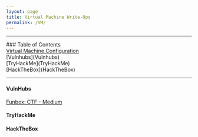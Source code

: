 ```yaml
---
layout: page
title: Virtual Machine Write-Ups
permalink: /VM/
---
```


<hr>
### Table of Contents<br>
<a href="{{ site.baseurl }}/setup">Virtual Machine Configuration</a><br>
[Vulnhubs](Vulnhubs)<br>
[TryHackMe](TryHackMe)<br>
[HackTheBox](HackTheBox)<br>
<hr>

#### VulnHubs

 <a href="{{ site.baseurl }}/funbox4">Funbox: CTF - Medium</a><br>

#### TryHackMe

#### HackTheBox

